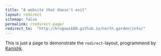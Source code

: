 ```yaml
---
title: "A website that doesn't exit"
layout: redirect
sitemap: false
permalink: /redirect-page/
redirect_to:  "http://krogowsk80.github.io/north.garden/info/"
---
```

This is just a page to demonstrate the `redirect`-layout, programmend by [Kanishk](http://codingtips.kanishkkunal.in/about/).